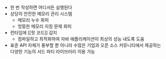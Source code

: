 - 한 번 작성하면 어디서든 실행된다
- 상당히 안전한 메모리 관리 시스템
	- 메모리 누수 회피
	- 엉뚱한 메모리 지칭 문제 회피
- 런타임에 [[핫 코드]] 감지
	- 컴파일하고 최적화하여 자바 애플리케이션이 최상의 성능 내도록 도움
- 표준 API 자체가 풍부할 뿐 아니라 수많은 기업과 오픈 소스 커뮤니티에서 제공하는 다양한 기능의 서드 파티 라이브러리 이용 가능